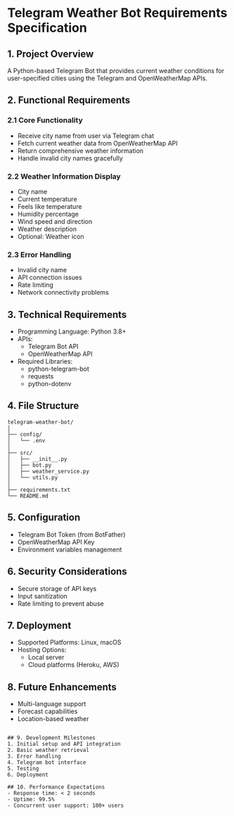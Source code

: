 # Telegram Weather Bot Requirements Specification

## 1. Project Overview
A Python-based Telegram Bot that provides current weather conditions for user-specified cities using the Telegram and OpenWeatherMap APIs.

## 2. Functional Requirements
### 2.1 Core Functionality
- Receive city name from user via Telegram chat
- Fetch current weather data from OpenWeatherMap API
- Return comprehensive weather information
- Handle invalid city names gracefully

### 2.2 Weather Information Display
- City name
- Current temperature
- Feels like temperature
- Humidity percentage
- Wind speed and direction
- Weather description
- Optional: Weather icon

### 2.3 Error Handling
- Invalid city name
- API connection issues
- Rate limiting
- Network connectivity problems

## 3. Technical Requirements
- Programming Language: Python 3.8+
- APIs: 
  * Telegram Bot API
  * OpenWeatherMap API
- Required Libraries:
  * python-telegram-bot
  * requests
  * python-dotenv

## 4. File Structure
```
telegram-weather-bot/
│
├── config/
│   └── .env
│
├── src/
│   ├── __init__.py
│   ├── bot.py
│   ├── weather_service.py
│   └── utils.py
│
├── requirements.txt
└── README.md
```

## 5. Configuration
- Telegram Bot Token (from BotFather)
- OpenWeatherMap API Key
- Environment variables management

## 6. Security Considerations
- Secure storage of API keys
- Input sanitization
- Rate limiting to prevent abuse

## 7. Deployment
- Supported Platforms: Linux, macOS
- Hosting Options: 
  * Local server
  * Cloud platforms (Heroku, AWS)

## 8. Future Enhancements
- Multi-language support
- Forecast capabilities
- Location-based weather
```

## 9. Development Milestones
1. Initial setup and API integration
2. Basic weather retrieval
3. Error handling
4. Telegram bot interface
5. Testing
6. Deployment

## 10. Performance Expectations
- Response time: < 2 seconds
- Uptime: 99.5%
- Concurrent user support: 100+ users
